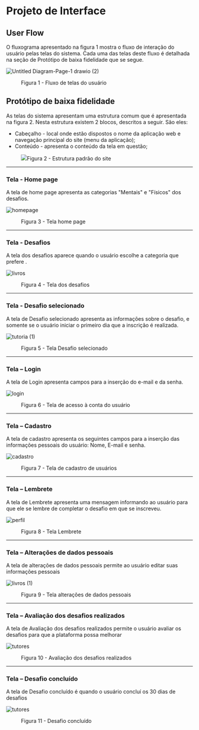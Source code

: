 
# Projeto de Interface

## User Flow

O fluxograma apresentado na figura 1 mostra o fluxo de interação do usuário pelas telas do sistema. Cada uma das telas deste fluxo é detalhada na seção de Protótipo de baixa fidelidade que se segue. 

  ![Untitled Diagram-Page-1 drawio (2)](img/flow.png)

  
<figure> 
    <figcaption>Figura 1 - Fluxo de telas do usuário
</figure> 


## Protótipo de baixa fidelidade

As telas do sistema apresentam uma estrutura comum que é apresentada na figura 2. Nesta estrutura existem 2 blocos, descritos a seguir. São eles:
<ul>
  <li>Cabeçalho - local onde estão dispostos o nome da aplicação web e navegação principal do site (menu da aplicação);</li>
  <li>Conteúdo - apresenta o conteúdo da tela em questão;</li>
</ul>

<figure> 
  <img src="img/14.png"
    <figcaption>Figura 2 - Estrutura padrão do site
</figure> 
<hr>


<h3><b>Tela - Home page</b></h3>
<p>A tela de home page apresenta as categorias "Mentais" e "Físicos" dos desafios. </p>
  
![homepage](img/4.png)

<figure> 
  <figcaption>Figura 3 - Tela home page
</figure> 
<hr>


<h3><b>Tela - Desafios </b></h3>
<p> A tela dos desafios aparece quando o usuário escolhe a categoria que prefere .</p>
  
![livros](img/5.png)

  
<figure> 
  <figcaption> Figura 4 - Tela dos desafios
</figure> 
<hr>

<h3><b>Tela - Desafio selecionado</b></h3>
<p>A tela de Desafio selecionado apresenta as informações sobre o desafio, e somente se o usuário iniciar o primeiro dia que a inscrição é realizada.</p>


![tutoria (1)](img/6.png)

  
<figure>  
    <figcaption>Figura 5 - Tela Desafio selecionado      
</figure> 
<hr>

<h3><b>Tela – Login</b></h3>
<p>A tela de Login apresenta campos para a inserção do e-mail e da senha. </p>
  
  ![login](img/2.png)


<figure> 
    <figcaption>Figura 6 - Tela de acesso à conta do usuário
</figure>
<hr>

<h3><b>Tela – Cadastro</b></h3>
<p>A tela de cadastro apresenta os seguintes campos para a inserção das informações pessoais do usuário: Nome, E-mail e senha.</p>
  
  ![cadastro](img/1.png)


<figure> 
    <figcaption>Figura 7 - Tela de cadastro de usuários
</figure>
<hr> 
  
  <h3><b>Tela – Lembrete </b></h3>
<p>A tela de Lembrete apresenta uma mensagem informando ao usuário para que ele se lembre de completar o desafio em que se inscreveu. </p>
  
![perfil](img/7.png)


<figure> 
    <figcaption>Figura 8 - Tela Lembrete
</figure>
<hr>

  <h3><b>Tela  – Alterações de dados pessoais </b></h3>
<p> A tela de alterações de dados pessoais permite ao usuário editar suas informações pessoais  </p>
  

![livros (1)](img/8.png)




<figure> 
    <figcaption>Figura 9 - Tela alterações de dados pessoais 
</figure>
 <hr>

  <h3><b>Tela – Avaliação dos desafios realizados </b></h3>
<p> A tela de Avaliação dos desafios realizados permite o usuário avaliar os desafios para que a plataforma possa melhorar </p>
  
![tutores](img/9.png)

<figure> 
    <figcaption>Figura 10 - Avaliação dos desafios realizados 
</figure>

 <hr>

  <h3><b> Tela – Desafio concluído </b></h3>
<p> A tela de Desafio concluído é quando o usuário concluí os 30 dias de desafios </p>
  
![tutores](img/10.png)

<figure> 
    <figcaption>Figura 11 -  Desafio concluído 
</figure>

